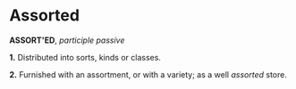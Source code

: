 # Assorted

**ASSORT'ED**, _participle passive_

**1.** Distributed into sorts, kinds or classes.

**2.** Furnished with an assortment, or with a variety; as a well _assorted_ store.
